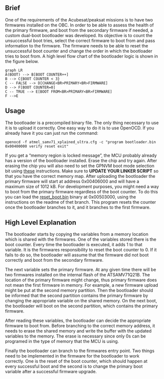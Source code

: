 
## Brief
One of the requirements of the Acubesat/peaksat missions is to have two firmwares installed on the OBC. In order to be able to assess the health of the primary firmware, and boot from the secondary firmware if needed, a custom dual-boot bootloader was developed. Its objective is to count the unsuccessful boot tries, select the correct firmware to boot from and pass information to the firmware. The firmware needs to be able to reset the unsuccessful boot counter and change the order in which the bootloader tries to boot from.
A high level flow chart of the bootloader logic is shown in the figure below.
```mermaid
graph LR
A(BOOT) --> B[BOOT COUNTER++]
B --> C{BOOT COUNTER < 3}
C -- FALSE --> D[CHANGE<BR>PRIMARY<BR>FIRMWARE]
D --> F[BOOT COUNTER=0]
C -- TRUE --> E[BOOT FROM<BR>PRIMARY<BR>FIRMWARE]
F -->E
```

## Usage

The bootloader is a precompiled binary file. The only thing necessary to use it is to upload it correctly. One easy way to do it is to use OpenOCD. If you already have it you can just run the command:
```shell
openocd -f atmel_samv71_xplained_ultra.cfg -c "program bootloader.bin 0x00400000 verify reset exit"
```
If you get a “memory region is locked message”, the MCU probably already has a version of the bootloader installed. Erase the chip and try again. After erasing the chip you will also need to set the GPNVM boot mode selection bit using [these](https://gitlab.com/acubesat/software-management/-/wikis/ATSAM/Running-code-on-an-ATSAMV71Q21B-for-the-first-time) instructions.
Make sure to **UPDATE YOUR LINKER SCRIPT** so that you have the correct memory map. After uploading the bootloader the primary firmware will start at address 0x00406000 and will have a maximum size of 1012 kB.
For development purposes, you might need a way to boot from the primary firmware regardless of the boot counter. To do this you can load the [reset_boot.bin](https://github.com/PeakSat/OBC-bootloader/tree/reset-counter/bin) binary at 0x00503000, using the instructions on the readme of thet branch. This program resets the counter once the bootloader branches to it, and it branches to the first firmware.


## High Level Explanation
The bootloader starts by copying the variables from a memory location which is shared with the firmwares. One of the variables stored there is the boot counter. Every time the bootloader is executed, it adds 1 to that variable. It is the firmwares responsibility to reset the boot counter to 0. If it fails to do so, the bootloader will assume that the firmware did not boot correctly and boot from the secondary firmware.

The next variable sets the primary firmware. At any given time there will be two firmwares installed on the internal flash of the ATSAMV71Q21B. The location of the primary firmware might change, thus primary firmware does not mean the first firmware in memory. For example, a new firmware upload might be put at the second memory partition. Then the bootloader should be informed that the second partition contains the primary firmware by changing the appropriate variable on the shared memory. On the next boot, the bootloader will boot on the second partition, which contains the primary firmware.

After reading these variables, the bootloader can decide the appropriate firmware to boot from. Before branching to the correct memory address, it needs to erase the shared memory and write the buffer with the updated variables to the memory. The erase is necessary since only 0s can be programed in the type of memory that the MCU is using.

Finally the bootloader can branch to the firmwares entry point. Two things need to be implemented in the firmware for the bootloader to work correctly. One is the reset of the boot counter, which should happen at every successful boot and the second is to change the primary boot variable after a successful firmware upgrade.
